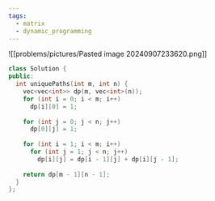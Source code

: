 ```yaml
---
tags:
  - matrix
  - dynamic_programming
---
```



![[problems/pictures/Pasted image 20240907233620.png]]


```c++
class Solution {  
public:  
  int uniquePaths(int m, int n) {  
    vec<vec<int>> dp(m, vec<int>(n));  
    for (int i = 0; i < m; i++)  
      dp[i][0] = 1;  
  
    for (int j = 0; j < n; j++)  
      dp[0][j] = 1;  
  
    for (int i = 1; i < m; i++)  
      for (int j = 1; j < n; j++)  
        dp[i][j] = dp[i - 1][j] + dp[i][j - 1];  
  
    return dp[m - 1][n - 1];  
  }  
};
```